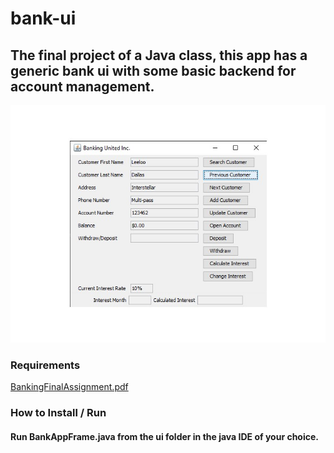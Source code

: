 # bank-ui
## The final project of a Java class, this app has a generic bank ui with some basic backend for account management.
![picture alt](Current_UI.jpg "Title is optional")
### Requirements
[BankingFinalAssignment.pdf](BankingFinalAssignment.pdf "BankingFinalAssignment.pdf")
### How to Install / Run
#### Run BankAppFrame.java from the ui folder in the java IDE of your choice.